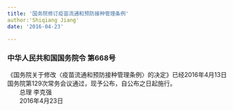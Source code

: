 ```yaml
---
title: '国务院修订疫苗流通和预防接种管理条例'
author:'Shiqiang Jiang'
date: '2016-04-23'

---
```


### 中华人民共和国国务院令 第668号

《国务院关于修改〈疫苗流通和预防接种管理条例〉的决定》已经2016年4月13日国务院第129次常务会议通过，现予公布，自公布之日起施行。  
　　总理 李克强  
　　2016年4月23日